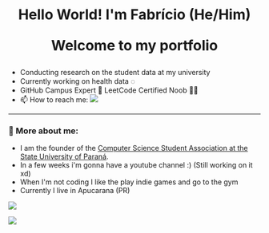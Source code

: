 <h1 align="center"> 
Hello World! I'm Fabrício (He/Him)
    
Welcome to my portfolio</h1>
- Conducting research on the student data at my university
- Currently working on health data ◌
- GitHub Campus Expert 🚩 LeetCode Certified Noob 👨‍💻
- 📫 How to reach me:
<a href="https://linkedin.com/in/fabriciopereiradiniz"><img src="https://img.shields.io/badge/linkedin-%230077B5.svg?style=for-the-badge&logo=linkedin&logoColor=white"></a>
---
  
### 👤 More about me:
- I am the founder of the [Computer Science Student Association at the State University of Paraná](https://www.instagram.com/caccompunespar/).
- In a few weeks i'm gonna have a youtube channel :) (Still working on it xd)
- When I'm not coding I like the play indie games and go to the gym
- Currently I live in Apucarana (PR)

![](https://leetcard.jacoblin.cool/fabriciopereiradiniz?ext=heatmap)

<div> 
  <a href="https://www.linkedin.com/in/fabriciopereiradiniz" target="_blank"><img src="https://img.shields.io/badge/-LinkedIn-%230077B5?style=for-the-badge&logo=linkedin&logoColor=white" target="_blank"></a> 
</div>
